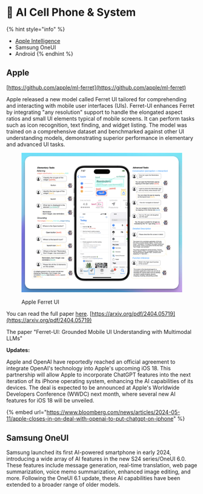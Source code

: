 # 📱 AI Cell Phone & System

{% hint style="info" %}
* [Apple Intelligence](apple-intelligence.md)
* Samsung OneUI
* Android
{% endhint %}

## Apple

[https://github.com/apple/ml-ferret](https://github.com/apple/ml-ferret)

Apple released a new model called Ferret UI tailored for comprehending and interacting with mobile user interfaces (UIs). Ferret-UI enhances Ferret by integrating "any resolution" support to handle the elongated aspect ratios and small UI elements typical of mobile screens. It can perform tasks such as icon recognition, text finding, and widget listing. The model was trained on a comprehensive dataset and benchmarked against other UI understanding models, demonstrating superior performance in elementary and advanced UI tasks.

<figure><img src="../../.gitbook/assets/apple ferrui.png" alt=""><figcaption><p>Apple Ferret UI</p></figcaption></figure>

You can read the full paper [here](https://arxiv.org/pdf/2404.05719). [https://arxiv.org/pdf/2404.05719](https://arxiv.org/pdf/2404.05719)

The paper "Ferret-UI: Grounded Mobile UI Understanding with Multimodal LLMs"&#x20;

**Updates:**

Apple and OpenAI have reportedly reached an official agreement to integrate OpenAI's technology into Apple's upcoming iOS 18. This partnership will allow Apple to incorporate ChatGPT features into the next iteration of its iPhone operating system, enhancing the AI capabilities of its devices. The deal is expected to be announced at Apple's Worldwide Developers Conference (WWDC) next month, where several new AI features for iOS 18 will be unveiled.

{% embed url="https://www.bloomberg.com/news/articles/2024-05-11/apple-closes-in-on-deal-with-openai-to-put-chatgpt-on-iphone" %}



## Samsung OneUI

Samsung launched its first AI-powered smartphone in early 2024, introducing a wide array of AI features in the new S24 series/OneUI 6.0. These features include message generation, real-time translation, web page summarization, voice memo summarization, enhanced image editing, and more. Following the OneUI 6.1 update, these AI capabilities have been extended to a broader range of older models.



